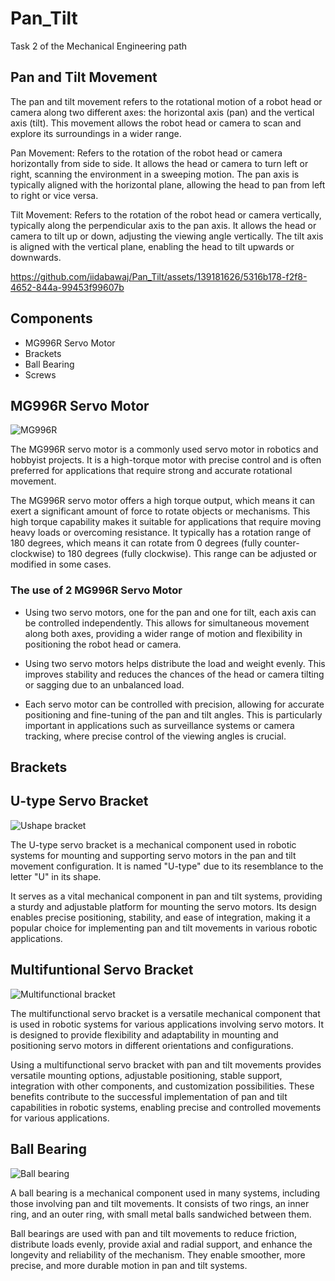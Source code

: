 # Pan_Tilt
Task 2 of the Mechanical Engineering path

## Pan and Tilt Movement
The pan and tilt movement refers to the rotational motion of a robot head or camera along two different axes: the horizontal axis (pan) and the vertical axis (tilt). This movement allows the robot head or camera to scan and explore its surroundings in a wider range.

Pan Movement: Refers to the rotation of the robot head or camera horizontally from side to side. It allows the head or camera to turn left or right, scanning the environment in a sweeping motion. The pan axis is typically aligned with the horizontal plane, allowing the head to pan from left to right or vice versa.

Tilt Movement: Refers to the rotation of the robot head or camera vertically, typically along the perpendicular axis to the pan axis. It allows the head or camera to tilt up or down, adjusting the viewing angle vertically. The tilt axis is aligned with the vertical plane, enabling the head to tilt upwards or downwards.

https://github.com/iidabawaj/Pan_Tilt/assets/139181626/5316b178-f2f8-4652-844a-99453f99607b

## Components 
* MG996R Servo Motor
* Brackets
* Ball Bearing
* Screws

## MG996R Servo Motor

![MG996R](https://github.com/iidabawaj/Pan_Tilt/assets/139181626/4bc87fb0-ebd2-44fd-9f7e-93413dd62f8e)

The MG996R servo motor is a commonly used servo motor in robotics and hobbyist projects. It is a high-torque motor with precise control and is often preferred for applications that require strong and accurate rotational movement.

The MG996R servo motor offers a high torque output, which means it can exert a significant amount of force to rotate objects or mechanisms. This high torque capability makes it suitable for applications that require moving heavy loads or overcoming resistance. It typically has a rotation range of 180 degrees, which means it can rotate from 0 degrees (fully counter-clockwise) to 180 degrees (fully clockwise). This range can be adjusted or modified in some cases.

### The use of 2 MG996R Servo Motor
* Using two servo motors, one for the pan and one for tilt, each axis can be controlled independently. This allows for simultaneous movement along both axes, providing a wider range of motion and flexibility in positioning the robot head or camera.

* Using two servo motors helps distribute the load and weight evenly. This improves stability and reduces the chances of the head or camera tilting or sagging due to an unbalanced load.

* Each servo motor can be controlled with precision, allowing for accurate positioning and fine-tuning of the pan and tilt angles. This is particularly important in applications such as surveillance systems or camera tracking, where precise control of the viewing angles is crucial.

## Brackets
## U-type Servo Bracket

![Ushape bracket](https://github.com/iidabawaj/Pan_Tilt/assets/139181626/b565e5d6-ade1-4ba0-bb40-7a7e93579437)

The U-type servo bracket is a mechanical component used in robotic systems for mounting and supporting servo motors in the pan and tilt movement configuration. It is named "U-type" due to its resemblance to the letter "U" in its shape.

It serves as a vital mechanical component in pan and tilt systems, providing a sturdy and adjustable platform for mounting the servo motors. Its design enables precise positioning, stability, and ease of integration, making it a popular choice for implementing pan and tilt movements in various robotic applications.  

## Multifuntional Servo Bracket 

![Multifunctional bracket](https://github.com/iidabawaj/Pan_Tilt/assets/139181626/f756527e-3be8-4623-9639-d5f40f361aa9)

The multifunctional servo bracket is a versatile mechanical component that is used in robotic systems for various applications involving servo motors. It is designed to provide flexibility and adaptability in mounting and positioning servo motors in different orientations and configurations.

Using a multifunctional servo bracket with pan and tilt movements provides versatile mounting options, adjustable positioning, stable support, integration with other components, and customization possibilities. These benefits contribute to the successful implementation of pan and tilt capabilities in robotic systems, enabling precise and controlled movements for various applications.

## Ball Bearing

![Ball bearing](https://github.com/iidabawaj/Pan_Tilt/assets/139181626/728bbc68-b53c-4379-a240-efeb561efa28)

A ball bearing is a mechanical component used in many systems, including those involving pan and tilt movements. It consists of two rings, an inner ring, and an outer ring, with small metal balls sandwiched between them.

Ball bearings are used with pan and tilt movements to reduce friction, distribute loads evenly, provide axial and radial support, and enhance the longevity and reliability of the mechanism. They enable smoother, more precise, and more durable motion in pan and tilt systems.

